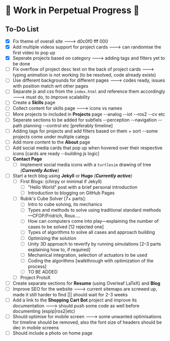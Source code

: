 # 🚧 Work in Perpetual Progress 🚧

## To-Do List

- [x] Fix theme of overall site ---> d0c0f0 fff 000
- [x] Add multiple videos support for project cards ---> can randomise the first video to pop up
- [x] Seperate projects based on category ---> adding tags and filters yet to be done
- [ ] Fix overflow of project desc text on the back of project cards ---> typing animation is not working (to be resolved, code already exists)
- [ ] Use different backgrounds for different pages  ---> codes ready, issues with position match wrt other pages
- [ ] Separate js and css from the `index.html` and reference them accordingly  ---> must do, to improve scalability
- [ ] Create a **Skills** page
- [ ] Collect content for skills page ---> icons vs names
- [ ] More projects to included in **Projects** page --analog --iot --ros2 --cv etc
- [ ] Seperate sections to be added for subfiels --perception --navigation --path planning --control etc [preferably timeline]
- [ ] Adding tags for projects and add filters based on them + sort --some projects come under multiple categs
- [ ] Add more content to the **About** page  
- [ ] Add social media cards that pop up when hovered over their respective icons [cards are ready --building js logic]
- [ ] **Contact Page**  
  - [ ] Implement social media icons with a `turtlesim` drawing of tree *(**Currently Active**)*  
- [ ] Start a tech blog using **Jekyll** or **Hugo** *(**Currently active**)*
  - [ ] First Blogs: (chirpy or minimal if Jekyll)
    - [ ] "Hello World" post with a brief personal introduction  
    - [ ] Introduction to blogging on GitHub Pages
  - [ ] Rubik's Cube Solver [7+ parts]:
    - [ ] Intro to cube solving, its mechanics  
    - [ ] Types and methods to solve using traditional standard methods—CFOP/Fridrich, Roux....  
    - [ ] How can computers come into play—explaining the number of cases to be solved [12 rejected one]  
    - [ ] Types of algorithms to solve all cases and approach building  
    - [ ] Optimizing the solution  
    - [ ] Unity 3D approach to reverify by running simulations [2–3 parts explaining how to, if required]  
    - [ ] Mechanical integration, selection of actuators to be used  
    - [ ] Coding the algorithms [walkthrough with optimization of the process]  
    - [ ] TO BE ADDED
  - [ ] Project ProtoX
- [ ] Create separate sections for **Resume** (using Overleaf LaTeX) and **Blog**  
- [ ] Improve SEO for the website  ---> current sitemaps are screwed up, made it still harder to find ||| should wait for 2-3 weeks
- [ ] Add a link to the **Shopping Cart Bot** project and improve its documentation  ---> should push some code as well before documenting (espip|ros2|etc)
- [ ] Should optimise for mobile screen ---> some unwanted optimisations for timeline should be removed, also the font size of headers should be dec in mobile screens
- [ ] Should include a photo on home page
